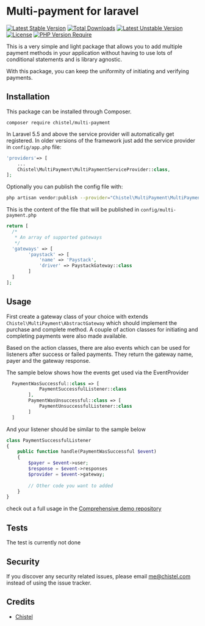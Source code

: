 # Multi-payment for laravel
[![Latest Stable Version](http://poser.pugx.org/chistel/multi-payment/v)](https://packagist.org/packages/chistel/multi-payment) [![Total Downloads](http://poser.pugx.org/chistel/multi-payment/downloads)](https://packagist.org/packages/chistel/multi-payment) [![Latest Unstable Version](http://poser.pugx.org/chistel/multi-payment/v/unstable)](https://packagist.org/packages/chistel/multi-payment) [![License](http://poser.pugx.org/chistel/multi-payment/license)](https://packagist.org/packages/chistel/multi-payment) [![PHP Version Require](http://poser.pugx.org/chistel/multi-payment/require/php)](https://packagist.org/packages/chistel/multi-payment)


This is a very simple and light package that allows you to add multiple payment methods in your application without having to use lots of conditional statements and is library agnostic.

With this package, you can keep the uniformity of initiating and verifying payments.

## Installation

This package can be installed through Composer.

```
composer require chistel/multi-payment
```

In Laravel 5.5 and above the service provider will automatically get registered. In older versions of the framework just add the service provider in `config/app.php` file:

```php
'providers'=> [
    ...
    Chistel\MultiPayment\MultiPaymentServiceProvider::class,
];
```

Optionally you can publish the config file with:

```bash
php artisan vendor:publish --provider="Chistel\MultiPayment\MultiPaymentServiceProvider" --tag="config"
```

This is the content of the file that will be published in `config/multi-payment.php`

```php
return [
  /*
   * An array of supported gateways
   */
  'gateways' => [
        'paystack' => [
            'name' => 'Paystack',
            'driver' => PaystackGateway::class
        ]
  ]
];
```

## Usage

First create a gateway class of your choice with extends ``` Chistel\MultiPayment\AbstractGateway``` which should implement the purchase and complete method.
A couple of action classes for initiating and completing payments were also made available.

Based on the action classes, there are also events which can be used for listeners after success or failed payments. They return the gateway name, payer and the gateway response.

The sample below shows how the events get used via the EventProvider
```php
  PaymentWasSuccessful::class => [
            PaymentSuccessfulListener::class
        ],
        PaymentWasUnsuccessful::class => [
            PaymentUnsuccessfulListener::class
        ]
  ]

```

And your listener should be similar to the sample below

```php
class PaymentSuccessfulListener
{
    public function handle(PaymentWasSuccessful $event)
    {
        $payer = $event->user;
        $response = $event->responses
        $provider = $event->gateway;
        
        // Other code you want to added
    }
}
```


check out a full usage in the [Comprehensive demo repository](https://github.com/chistel/payment-demo) 

## Tests

The test is currently not done

## Security

If you discover any security related issues, please email me@chistel.com instead of using the issue tracker.

## Credits

- [Chistel](https://chistel.com)